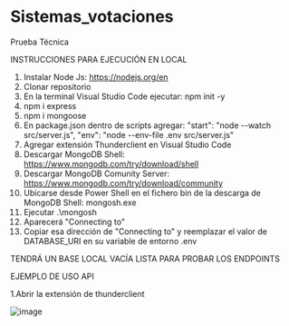 # Sistemas_votaciones
Prueba Técnica

INSTRUCCIONES PARA EJECUCIÓN EN LOCAL
1. Instalar Node Js: https://nodejs.org/en
2. Clonar repositorio
3. En la terminal Visual Studio Code ejecutar: npm init -y
4. npm i express
5. npm i mongoose
6. En package.json dentro de scripts agregar:
"start": "node --watch src/server.js",
"env": "node --env-file .env src/server.js"
7. Agregar extensión Thunderclient en Visual Studio Code
8. Descargar MongoDB Shell: https://www.mongodb.com/try/download/shell
9. Descargar MongoDB Comunity Server: https://www.mongodb.com/try/download/community
10. Ubicarse desde Power Shell en el fichero bin de la descarga de MongoDB Shell: mongosh.exe
11. Ejecutar .\mongosh
12. Aparecerá "Connecting to"
13. Copiar esa dirección de "Connecting to" y reemplazar el valor de DATABASE_URI en su variable de entorno .env

TENDRÁ UN BASE LOCAL VACÍA LISTA PARA PROBAR LOS ENDPOINTS

EJEMPLO DE USO API

1.Abrir la extensión de thunderclient

![image](https://github.com/user-attachments/assets/2f599347-0446-4ce9-b52c-db0ed943b039)
